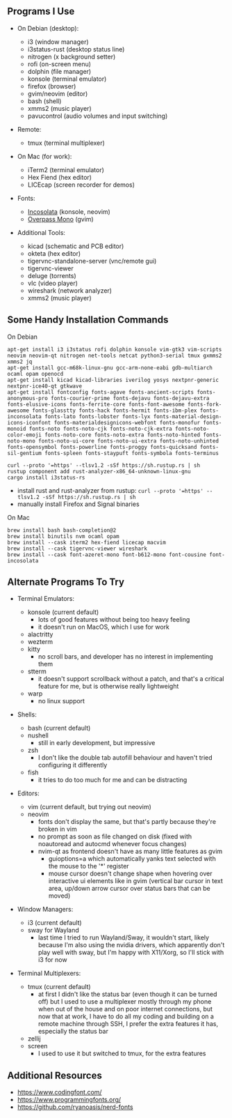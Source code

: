 
Programs I Use
--------------

* On Debian (desktop):
    - i3 (window manager)
    - i3status-rust (desktop status line)
    - nitrogen (x background setter)
    - rofi (on-screen menu)
    - dolphin (file manager)
    - konsole (terminal emulator)
    - firefox (browser)
    - gvim/neovim (editor)
    - bash (shell)
    - xmms2 (music player)
    - pavucontrol (audio volumes and input switching)

* Remote:
    - tmux (terminal multiplexer)

* On Mac (for work):
    - iTerm2 (terminal emulator)
    - Hex Fiend (hex editor)
    - LICEcap (screen recorder for demos)

* Fonts:
    - [Incosolata](https://fonts.google.com/specimen/Inconsolata) (konsole, neovim)
    - [Overpass Mono](https://fonts.google.com/specimen/Overpass+Mono) (gvim)

* Additional Tools:
    - kicad (schematic and PCB editor)
    - okteta (hex editor)
    - tigervnc-standalone-server (vnc/remote gui)
    - tigervnc-viewer
    - deluge (torrents)
    - vlc (video player)
    - wireshark (network analyzer)
    - xmms2 (music player)


Some Handy Installation Commands
--------------------------------

On Debian
```
apt-get install i3 i3status rofi dolphin konsole vim-gtk3 vim-scripts neovim neovim-qt nitrogen net-tools netcat python3-serial tmux gxmms2 xmms2 jq
apt-get install gcc-m68k-linux-gnu gcc-arm-none-eabi gdb-multiarch ocaml opam openocd
apt-get install kicad kicad-libraries iverilog yosys nextpnr-generic nextpnr-ice40-qt gtkwave
apt-get install fontconfig fonts-agave fonts-ancient-scripts fonts-anonymous-pro fonts-courier-prime fonts-dejavu fonts-dejavu-extra fonts-elusive-icons fonts-ferrite-core fonts-font-awesome fonts-fork-awesome fonts-glasstty fonts-hack fonts-hermit fonts-ibm-plex fonts-inconsolata fonts-lato fonts-lobster fonts-lyx fonts-material-design-icons-iconfont fonts-materialdesignicons-webfont fonts-monofur fonts-monoid fonts-noto fonts-noto-cjk fonts-noto-cjk-extra fonts-noto-color-emoji fonts-noto-core fonts-noto-extra fonts-noto-hinted fonts-noto-mono fonts-noto-ui-core fonts-noto-ui-extra fonts-noto-unhinted fonts-opensymbol fonts-powerline fonts-proggy fonts-quicksand fonts-sil-gentium fonts-spleen fonts-staypuft fonts-symbola fonts-terminus

curl --proto '=https' --tlsv1.2 -sSf https://sh.rustup.rs | sh
rustup component add rust-analyzer-x86_64-unknown-linux-gnu
cargo install i3status-rs
```
- install rust and rust-analyzer from rustup: `curl --proto '=https' --tlsv1.2 -sSf https://sh.rustup.rs | sh`
- manually install Firefox and Signal binaries

On Mac
```
brew install bash bash-completion@2
brew install binutils nvm ocaml opam
brew install --cask iterm2 hex-fiend licecap macvim
brew install --cask tigervnc-viewer wireshark
brew install --cask font-azeret-mono font-b612-mono font-cousine font-incosolata
```


Alternate Programs To Try
-------------------------

* Terminal Emulators:
    - konsole (current default)
        * lots of good features without being too heavy feeling
        * it doesn't run on MacOS, which I use for work
    - alactritty
    - wezterm
    - kitty
        * no scroll bars, and developer has no interest in implementing them
    - stterm
        * it doesn't support scrollback without a patch, and that's a critical feature for me, but is otherwise really lightweight
    - warp
        * no linux support

* Shells:
    - bash (current default)
    - nushell
        * still in early development, but impressive
    - zsh
        * I don't like the double tab autofill behaviour and haven't tried configuring it differently
    - fish
        * it tries to do too much for me and can be distracting

* Editors:
    - vim (current default, but trying out neovim)
    - neovim
        * fonts don't display the same, but that's partly because they're broken in vim
        * no prompt as soon as file changed on disk (fixed with noautoread and autocmd whenever focus changes)
        * nvim-qt as frontend doesn't have as many little features as gvim
            - guioptions=a which automatically yanks text selected with the mouse to the '*' register
            - mouse cursor doesn't change shape when hovering over interactive ui elements like in gvim
              (vertical bar cursor in text area, up/down arrow cursor over status bars that can be moved)

* Window Managers:
    - i3 (current default)
    - sway for Wayland
        * last time I tried to run Wayland/Sway, it wouldn't start, likely because I'm also using the nvidia drivers,
          which apparently don't play well with sway, but I'm happy with X11/Xorg, so I'll stick with i3 for now

* Terminal Multiplexers:
    - tmux (current default)
        * at first I didn't like the status bar (even though it can be turned off) but I used to use a multiplexer
          mostly through my phone when out of the house and on poor internet connections, but now that at work, I have
          to do all my coding and building on a remote machine through SSH, I prefer the extra features it has,
          especially the status bar
    - zellij
    - screen
        * I used to use it but switched to tmux, for the extra features


Additional Resources
--------------------

- https://www.codingfont.com/
- https://www.programmingfonts.org/
- https://github.com/ryanoasis/nerd-fonts

